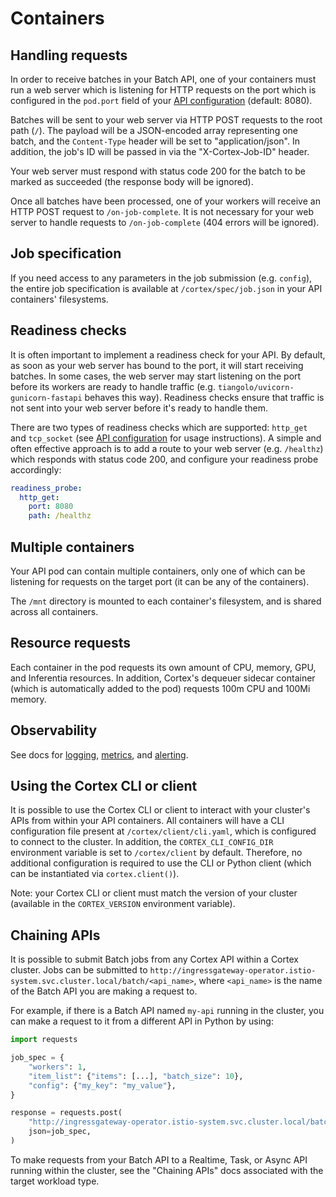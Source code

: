 # Containers

## Handling requests

In order to receive batches in your Batch API, one of your containers must run a web server which is listening for HTTP requests on the port which is configured in the `pod.port` field of your [API configuration](configuration.md) (default: 8080).

Batches will be sent to your web server via HTTP POST requests to the root path (`/`). The payload will be a JSON-encoded array representing one batch, and the `Content-Type` header will be set to "application/json". In addition, the job's ID will be passed in via the "X-Cortex-Job-ID" header.

Your web server must respond with status code 200 for the batch to be marked as succeeded (the response body will be ignored).

Once all batches have been processed, one of your workers will receive an HTTP POST request to `/on-job-complete`. It is not necessary for your web server to handle requests to `/on-job-complete` (404 errors will be ignored).

## Job specification

If you need access to any parameters in the job submission (e.g. `config`), the entire job specification is available at `/cortex/spec/job.json` in your API containers' filesystems.

## Readiness checks

It is often important to implement a readiness check for your API. By default, as soon as your web server has bound to the port, it will start receiving batches. In some cases, the web server may start listening on the port before its workers are ready to handle traffic (e.g. `tiangolo/uvicorn-gunicorn-fastapi` behaves this way). Readiness checks ensure that traffic is not sent into your web server before it's ready to handle them.

There are two types of readiness checks which are supported: `http_get` and `tcp_socket` (see [API configuration](configuration.md) for usage instructions). A simple and often effective approach is to add a route to your web server (e.g. `/healthz`) which responds with status code 200, and configure your readiness probe accordingly:

```yaml
readiness_probe:
  http_get:
    port: 8080
    path: /healthz
```

## Multiple containers

Your API pod can contain multiple containers, only one of which can be listening for requests on the target port (it can be any of the containers).

The `/mnt` directory is mounted to each container's filesystem, and is shared across all containers.

## Resource requests

Each container in the pod requests its own amount of CPU, memory, GPU, and Inferentia resources. In addition, Cortex's dequeuer sidecar container (which is automatically added to the pod) requests 100m CPU and 100Mi memory.

## Observability

See docs for [logging](../../clusters/observability/logging.md), [metrics](../../clusters/observability/metrics.md), and [alerting](../../clusters/observability/metrics.md).

## Using the Cortex CLI or client

It is possible to use the Cortex CLI or client to interact with your cluster's APIs from within your API containers. All containers will have a CLI configuration file present at `/cortex/client/cli.yaml`, which is configured to connect to the cluster. In addition, the `CORTEX_CLI_CONFIG_DIR` environment variable is set to `/cortex/client` by default. Therefore, no additional configuration is required to use the CLI or Python client (which can be instantiated via `cortex.client()`).

Note: your Cortex CLI or client must match the version of your cluster (available in the `CORTEX_VERSION` environment variable).

## Chaining APIs

It is possible to submit Batch jobs from any Cortex API within a Cortex cluster. Jobs can be submitted to `http://ingressgateway-operator.istio-system.svc.cluster.local/batch/<api_name>`, where `<api_name>` is the name of the Batch API you are making a request to.

For example, if there is a Batch API named `my-api` running in the cluster, you can make a request to it from a different API in Python by using:

```python
import requests

job_spec = {
    "workers": 1,
    "item_list": {"items": [...], "batch_size": 10},
    "config": {"my_key": "my_value"},
}

response = requests.post(
    "http://ingressgateway-operator.istio-system.svc.cluster.local/batch/my-api",
    json=job_spec,
)
```

To make requests from your Batch API to a Realtime, Task, or Async API running within the cluster, see the "Chaining APIs" docs associated with the target workload type.
